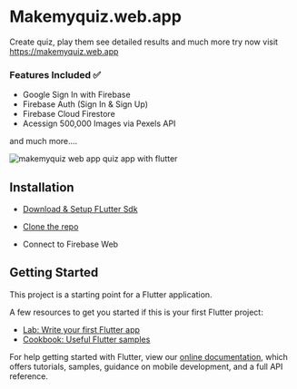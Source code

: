 # Makemyquiz.web.app

Create quiz, play them see detailed results and much more try now visit https://makemyquiz.web.app

### Features Included ✅
* Google Sign In with Firebase 
* Firebase Auth (Sign In & Sign Up)
* Firebase Cloud Firestore 
* Acessign 500,000 Images via Pexels API

and much more....

![makemyquiz web app quiz app with flutter](https://user-images.githubusercontent.com/55942632/80378556-72d3d000-88ba-11ea-8c19-53816bf9d049.png)

## Installation

* [Download & Setup FLutter Sdk](https://flutter.dev/docs/get-started/install)

* [Clone the repo](https://help.github.com/en/github/creating-cloning-and-archiving-repositories/cloning-a-repository)

* Connect to Firebase Web




## Getting Started

This project is a starting point for a Flutter application.

A few resources to get you started if this is your first Flutter project:

- [Lab: Write your first Flutter app](https://flutter.dev/docs/get-started/codelab)
- [Cookbook: Useful Flutter samples](https://flutter.dev/docs/cookbook)

For help getting started with Flutter, view our
[online documentation](https://flutter.dev/docs), which offers tutorials,
samples, guidance on mobile development, and a full API reference.
